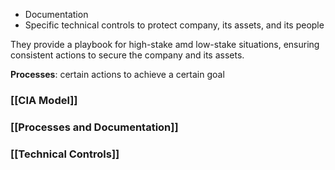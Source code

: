 - Documentation
- Specific technical controls 
to protect company, its assets, and its people

They provide a playbook for high-stake amd low-stake situations, ensuring consistent actions to secure the company and its assets.

**Processes**: certain actions to achieve a certain goal

### [[CIA Model]]

### [[Processes and Documentation]]

### [[Technical Controls]]

